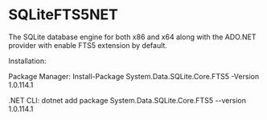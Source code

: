 # SQLiteFTS5NET
The SQLite database engine for both x86 and x64 along with the ADO.NET provider with enable FTS5 extension by default.

Installation:

Package Manager: Install-Package System.Data.SQLite.Core.FTS5 -Version 1.0.114.1

.NET CLI: dotnet add package System.Data.SQLite.Core.FTS5 --version 1.0.114.1
        
